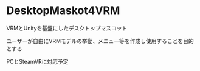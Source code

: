 # DesktopMaskot4VRM

VRMとUnityを基盤にしたデスクトップマスコット

ユーザーが自由にVRMモデルの挙動、メニュー等を作成し使用することを目的とする

PCとSteamVRに対応予定
